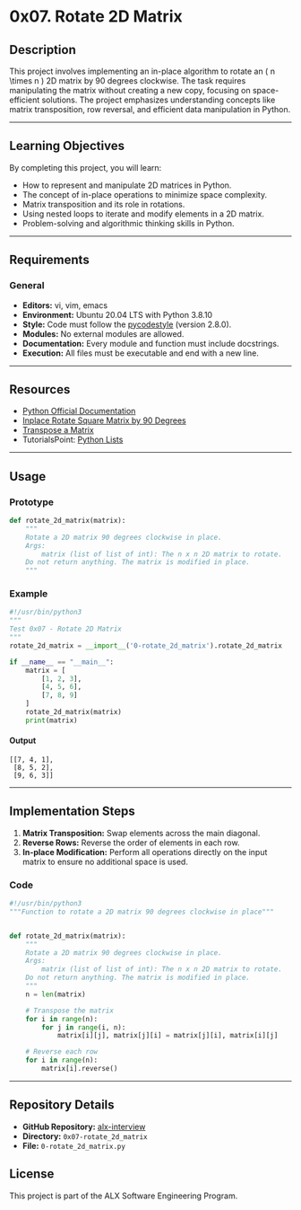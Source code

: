 # 0x07. Rotate 2D Matrix

## Description

This project involves implementing an in-place algorithm to rotate an \( n \times n \) 2D matrix by 90 degrees clockwise. The task requires manipulating the matrix without creating a new copy, focusing on space-efficient solutions. The project emphasizes understanding concepts like matrix transposition, row reversal, and efficient data manipulation in Python.

---

## Learning Objectives

By completing this project, you will learn:

- How to represent and manipulate 2D matrices in Python.
- The concept of in-place operations to minimize space complexity.
- Matrix transposition and its role in rotations.
- Using nested loops to iterate and modify elements in a 2D matrix.
- Problem-solving and algorithmic thinking skills in Python.

---

## Requirements

### General
- **Editors:** vi, vim, emacs  
- **Environment:** Ubuntu 20.04 LTS with Python 3.8.10  
- **Style:** Code must follow the [pycodestyle](https://pypi.org/project/pycodestyle/) (version 2.8.0).  
- **Modules:** No external modules are allowed.  
- **Documentation:** Every module and function must include docstrings.  
- **Execution:** All files must be executable and end with a new line.  

---

## Resources

- [Python Official Documentation](https://docs.python.org/3/tutorial/datastructures.html)
- [Inplace Rotate Square Matrix by 90 Degrees](https://www.geeksforgeeks.org/inplace-rotate-square-matrix-by-90-degrees-in-python/)
- [Transpose a Matrix](https://www.geeksforgeeks.org/transpose-matrix-single-line-python/)
- TutorialsPoint: [Python Lists](https://www.tutorialspoint.com/python/python_lists.htm)

---

## Usage

### Prototype
```python
def rotate_2d_matrix(matrix):
    """
    Rotate a 2D matrix 90 degrees clockwise in place.
    Args:
        matrix (list of list of int): The n x n 2D matrix to rotate.
    Do not return anything. The matrix is modified in place.
    """
```

### Example
```python
#!/usr/bin/python3
"""
Test 0x07 - Rotate 2D Matrix
"""
rotate_2d_matrix = __import__('0-rotate_2d_matrix').rotate_2d_matrix

if __name__ == "__main__":
    matrix = [
        [1, 2, 3],
        [4, 5, 6],
        [7, 8, 9]
    ]
    rotate_2d_matrix(matrix)
    print(matrix)
```

#### Output
```plaintext
[[7, 4, 1],
 [8, 5, 2],
 [9, 6, 3]]
```

---

## Implementation Steps

1. **Matrix Transposition:** Swap elements across the main diagonal.
2. **Reverse Rows:** Reverse the order of elements in each row.
3. **In-place Modification:** Perform all operations directly on the input matrix to ensure no additional space is used.

### Code
```python
#!/usr/bin/python3
"""Function to rotate a 2D matrix 90 degrees clockwise in place"""


def rotate_2d_matrix(matrix):
    """
    Rotate a 2D matrix 90 degrees clockwise in place.
    Args:
        matrix (list of list of int): The n x n 2D matrix to rotate.
    Do not return anything. The matrix is modified in place.
    """
    n = len(matrix)

    # Transpose the matrix
    for i in range(n):
        for j in range(i, n):
            matrix[i][j], matrix[j][i] = matrix[j][i], matrix[i][j]

    # Reverse each row
    for i in range(n):
        matrix[i].reverse()
```

---

## Repository Details

- **GitHub Repository:** [alx-interview](https://github.com/alx-interview)  
- **Directory:** `0x07-rotate_2d_matrix`  
- **File:** `0-rotate_2d_matrix.py`  

## License

This project is part of the ALX Software Engineering Program.
